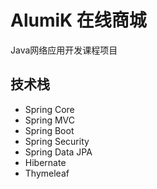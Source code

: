 # AlumiK 在线商城

Java网络应用开发课程项目

## 技术栈

+ Spring Core
+ Spring MVC
+ Spring Boot
+ Spring Security
+ Spring Data JPA
+ Hibernate
+ Thymeleaf
